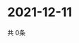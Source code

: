 # 2021-12-11
  共 0条

  <!-- BEGIN -->
  <!-- 最后更新时间Sat Dec 11 2021 21:03:07 GMT+0000 (Coordinated Universal Time) -->
  
  <!-- END -->
  
  